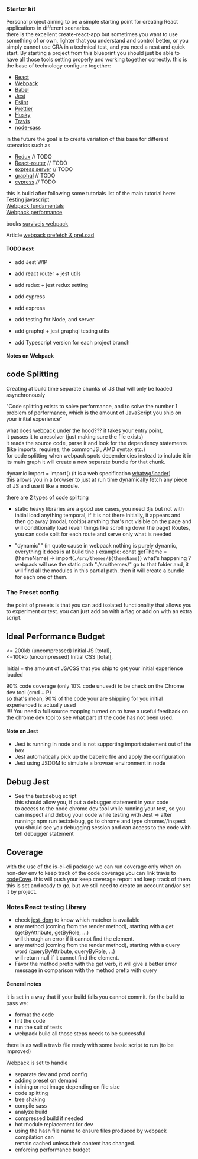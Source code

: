 ### Starter kit

Personal project aiming to be a simple starting point for creating React applications in different scenarios.  
there is the excellent create-react-app but sometimes you want to use something of or own, lighter that you understand
and control better, or you simply cannot use CRA in a technical test, and you need a neat and quick start.
By starting a project from this blueprint you should just be able to have all those tools setting properly and working
together correctly.
this is the base of technology configure together:
- [React](https://reactjs.org/)
- [Webpack](https://webpack.js.org/)
- [Babel](https://babeljs.io/)
- [Jest](https://jestjs.io/) 
- [Eslint](https://eslint.org/)
- [Prettier](https://prettier.io/)
- [Husky](https://github.com/typicode/husky)
- [Travis](https://travis-ci.com/)
- [node-sass](https://www.npmjs.com/package/node-sass)

in the future the goal is to create variation of this base for different scenarios such as
- [Redux](https://redux.js.org/) // TODO
- [React-router](https://github.com/ReactTraining/react-router) // TODO
- [express server](https://expressjs.com/) // TODO
- [graphql](https://graphql.org/) // TODO
- [cypress](https://www.cypress.io/) // TODO


this is build after following some tutorials
list of the main tutorial here:    
[Testing javascript](https://testingjavascript.com/)   
[Webpack fundamentals](https://frontendmasters.com/courses/webpack-fundamentals/)  
[Webpack performance](https://frontendmasters.com/courses/performance-webpack/) 

books
[survivejs webpack](https://survivejs.com/webpack/preface/) 

Article
[webpack prefetch & preLoad](https://medium.com/webpack/link-rel-prefetch-preload-in-webpack-51a52358f84c)

#### TODO next
- add Jest WIP
- add react router + jest utils
- add redux + jest redux setting
- add cypress
- add express
- add testing for Node, and server
- add graphql + jest graphql testing utils

- add Typescript version for each project branch

#### Notes on Webpack
## code Splitting
Creating at build time separate chunks of JS that will only be loaded asynchronously

"Code splitting exists to solve performance, and to solve the number 1 problem of performance, which is the amount of
 JavaScript you ship on your initial experience"

what does webpack under the hood???
it takes your entry point,   
it passes it to a resolver (just making sure the file exists)   
it reads the source code, parse it and look for the dependency statements (like imports, requires, the commonJS
, AMD syntax etc.)   
for code splitting 
when webpack spots dependencies instead to include it in its main graph it will create a new separate bundle
for that chunk.  
 
 dynamic import = import() (it is a web specification [whatwg/loader](https://github.com/whatwg/loader))   
 this allows you in a browser to just at run time dynamically fetch any piece of JS and use it like a module.

there are 2 types of code splitting
- static 
heavy libraries are a good use cases, you need 3js but not with initial load
anything temporal, if it is not there initially, it appears and then go away (modal, tooltip)
anything that's not visible on the page and will conditionally load (even things like scrolling down the page)
Routes, you can code split for each route and serve only what is needed

- "dynamic"" (in quote cause in webpack nothing is purely dynamic, everything it does is at build tine.)
example: const getTheme = (themeName) => import(`./src/themes/${themeName}`)
what's happening ?   
webpack will use the static path "./src/themes/" go to that folder and, it will find all the modules in this partial
 path. then it will create a bundle for each one of them.
    
### The Preset config
the point of presets is that you can add isolated functionality that allows you to experiment or test.
you can just add on with a flag or add on with an extra script.

## Ideal Performance Budget
 <= 200kb (uncompressed) Initial JS [total],   
 <=100kb  (uncompressed) Initial CSS [total],

Initial = the amount of JS/CSS that you ship to get your initial experience loaded 
 
 90% code coverage (only 10% code unused) to be check on the Chrome dev tool (cmd + P)   
 so that's mean, 90% of the code your are shipping for you initial experienced is actually used    
  !!!! You need a full source mapping turned on to have a useful feedback on the chrome dev tool to see what part
   of the code has not been used.

#### Note on Jest

- Jest is running in node and is not supporting import statement out of the box
- Jest automatically pick up the babelrc file and apply the configuration 
- Jest using JSDOM to simulate a browser environment in node 

## Debug Jest
- See the test:debug script   
this should allow you, if put a debugger statement in your code   
to access to the node chrome dev tool while running your test, 
so you can inspect and debug your code while testing with Jest
=> after running: npm run test:debug, go to chrome and type chrome://inspect   
you should see you debugging session and can access to the code with teh debugger statement

## Coverage
with the use of the is-ci-cli package we can run coverage only when on non-dev env
to keep track of the code coverage you can link travis to [codeCove](https://codecov.io/).
this will push your keep coverage report and keep track of them.
this is set and ready to go, but we still need to create an account and/or set it by project.

### Notes React testing Library

- check [jest-dom](https://github.com/testing-library/jest-dom) to know which matcher is available
- any method (coming from the render method), starting with a get (getByAttribute, getByRole, ...)   
will through an error if it cannot find the element.   
- any method (coming from the render method), starting with a query word (queryByAttribute, queryByRole, ...)   
will return null if it cannot find the element.   
- Favor the method prefix with the get verb, it will give a better error message in comparison with the method prefix
 with query

#### General notes
it is set in a way that if your build fails you cannot commit.
for the build to pass we: 
- format the code 
- lint the code
- run the suit of tests
- webpack build 
all those steps needs to be successful

there is as well a travis file ready with some basic script to run (to be improved)

Webpack is set to handle
- separate dev and prod config
- adding preset on demand
- inlining or not image depending on file size
- code splitting 
- tree shaking
- compile sass
- analyze build
- compressed build if needed
- hot module replacement for dev
- using the hash file name to ensure files produced by webpack compilation can    
remain cached unless their content has changed. 
- enforcing performance budget
